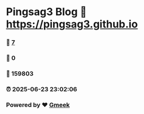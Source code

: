 # Pingsag3 Blog :link: https://pingsag3.github.io 
### :page_facing_up: [7](https://pingsag3.github.io/tag.html) 
### :speech_balloon: 0 
### :hibiscus: 159803 
### :alarm_clock: 2025-06-23 23:02:06 
### Powered by :heart: [Gmeek](https://github.com/Meekdai/Gmeek)
